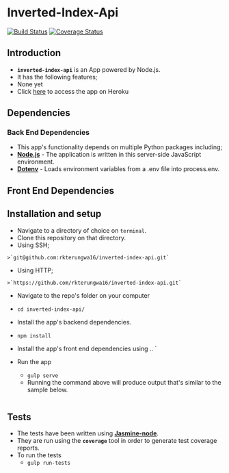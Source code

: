 # Inverted-Index-Api

[![Build Status](https://travis-ci.org/rkterungwa16/inverted-index-api.svg?branch=project-setup)](https://travis-ci.org/rkterungwa16/inverted-index-api.svg?branch=project-setup)
[![Coverage Status](https://coveralls.io/repos/github/rkterungwa16/inverted-index-api/badge.svg?branch=project-setup)](https://coveralls.io/github/rkterungwa16/inverted-index-api?branch=project-setup)

## Introduction
*  **`inverted-index-api`** is an App powered by Node.js.
*  It has the following features;
  *  None yet
*  Click [here](http://index-app.herokuapp.com/) to access the app on Heroku

## Dependencies

### Back End Dependencies
*  This app's functionality depends on multiple Python packages including;
  *  **[Node.js](http://nodejs.org/download/)** - The application is written in this server-side JavaScript environment.
  *  **[Dotenv](https://github.com/motdotla/dotenv)** - Loads environment variables from a .env file into process.env. 

## Front End Dependencies

## Installation and setup
*  Navigate to a directory of choice on `terminal`.
*  Clone this repository on that directory.
  *  Using SSH;

    >`git@github.com:rkterungwa16/inverted-index-api.git`

  *  Using HTTP;

    >`https://github.com/rkterungwa16/inverted-index-api.git`

*  Navigate to the repo's folder on your computer
  *  `cd inverted-index-api/`
*  Install the app's backend dependencies.
  *  `npm install`
*  Install the app's front end dependencies using ..
`
* Run the app
  *  `gulp serve`
  *  Running the command above will produce output that's similar to the sample below.

  ```
  ```

## Tests
*  The tests have been written using **[Jasmine-node](https://github.com/mhevery/jasmine-node/)**.
*  They are run using the **`coverage`** tool in order to generate test coverage reports.
*  To run the tests
   * `gulp run-tests`